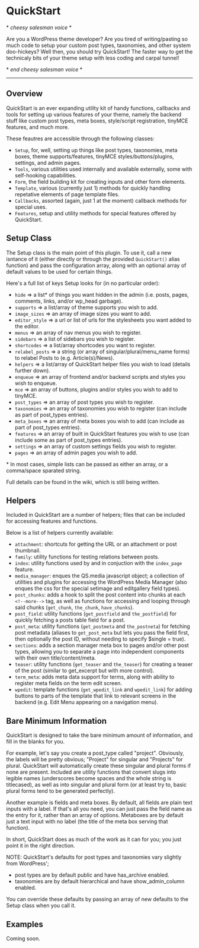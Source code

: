 QuickStart
==========

\* *cheesy salesman voice* \*

Are you a WordPress theme developer? Are you tired of writing/pasting so much code to setup your custom post types, taxonomies, and other system doo-hickeys? Well then, you should try QuickStart! The faster way to get the technicaly bits of your theme setup with less coding and carpal tunnel!

\* *end cheesy salesman voice* \*

- - -

## Overview

QuickStart is an ever expanding utility kit of handy functions, callbacks and tools for setting up various features of your theme, namely the backend stuff like custom post types, meta boxes, style/script registration, tinyMCE features, and much more.

These feautres are accessible through the following classes:
- `Setup`, for, well, setting up things like post types, taxonomies, meta boxes, theme supports/features, tinyMCE styles/buttons/plugins, settings, and admin pages.
- `Tools`, various utilities used internally and available externally, some with self-hooking capabilities.
- `Form`, the field building kit for creating inputs and other form elements.
- `Template`, various (currently just 1) methods for quickly handling repetative elements of page template files.
- `Callbacks`, assorted (again, just 1 at the moment) callback methods for special uses.
- `Features`, setup and utility methods for special features offered by QuickStart.

## Setup Class

The Setup class is the main point of this plugin. To use it, call a new isntance of it (either directly or through the provided `QuickStart()` alias function) and pass the configuration array, along with an optional array of default values to be used for certain things.

Here's a full list of keys Setup looks for (in no particular order):
- `hide` => a list* of things you want hidden in the admin (i.e. posts, pages, comments, links, and/or wp_head garbage).
- `supports` => a list/array of theme supports you wish to add.
- `image_sizes` => an array of image sizes you want to add.
- `editor_style` => a url or list of urls for the stylesheets you want added to the editor.
- `menus` => an array of nav menus you wish to register.
- `sidebars` => a list of sidebars you wish to register.
- `shortcodes` => a list/array shortcodes you want to register.
- `relabel_posts` => a string (or array of singular/plural/menu_name forms) to relabel Posts to (e.g. Article(s)/News).
- `helpers` => a list/array of QuickStart helper files you wish to load (details further down).
- `enqueue` => an array of frontend and/or backend scripts and styles you wish to enqueue.
- `mce` => an array of buttons, plugins and/or styles you wish to add to tinyMCE.
- `post_types` => an array of post types you wish to register.
- `taxonomies` => an array of taxonomies you wish to register (can include as part of post_types entries).
- `meta_boxes` => an array of meta boxes you wish to add (can include as part of post_types entries).
- `features` => an array of built in QuickStart features you wish to use (can include some as part of post_types entries).
- `settings` => an array of custom settings fields you wish to register.
- `pages` => an array of admin pages you wish to add.

\* In most cases, simple lists can be passed as either an array, or a comma/space sparated string.

Full details can be found in the wiki, which is still being written.

## Helpers

Included in QuickStart are a number of helpers; files that can be included for accessing features and functions.

Below is a list of helpers currently available:
- `attachment`: shortcuts for getting the URL or an attachment or post thumbnail.
- `family`: utility functions for testing relations between posts.
- `index`: utility functions used by and in conjuction with the `index_page` feature.
- `media_manager`: enques the QS.media javascript object; a collection of utilities and plugins for accessing the WordPress Media Manager (also enques the css for the special setimage and editgallery field types).
- `post_chunks`: adds a hook to split the post content into chunks at each `<!--more-->` tag, as well as functions for accessing and looping through said chunks (`get_chunk`, `the_chunk`, `have_chunks`).
- `post_field`: utility functions (`get_postfield` and `the_postfield`) for quickly fetching a posts table field for a post.
- `post_meta`: utility functions (`get_postmeta` and `the_postneta`) for fetching post metadata (aliases to `get_post_meta` but lets you pass the field first, then optionally the post ID, without needing to specify $single = true).
- `sections`: adds a section manager meta box to pages and/or other post types, allowing you to separate a page into independent components with their own title/content/meta.
- `teaser`: utility functions (`get_teaser` and `the_teaser`) for creating a teaser of the post (similar to get_excerpt but with more control).
- `term_meta`: adds meta data support for terms, along with ability to register meta fields on the term edit screen.
- `wpedit`: template functions (`get_wpedit_link` and `wpedit_link`) for adding buttons to parts of the template that link to relevant screens in the backend (e.g. Edit Menu appearing on a navigation menu).

## Bare Minimum Information

QuickStart is designed to take the bare minimum amount of information, and fill in the blanks for you.

For example, let's say you create a post_type called "project". Obviously, the labels will be pretty obvious; "Project" for singular and "Projects" for plural. QuickStart will automatically create these singular and plural forms if none are present. Included are utility functions that convert slugs into legible names (underscores become spaces and the whole string is titlecased), as well as into singular and plural form (or at least try to, basic plural forms tend to be generated perfectly).

Another example is fields and meta boxes. By default, all fields are plain text inputs with a label. If that's all you need, you can just pass the field name as the entry for it, rather than an array of options. Metaboxes are by default just a text input with no label (the title of the meta box serving that function).

In short, QuickStart does as much of the work as it can for you; you just point it in the right direction.

NOTE: QuickStart's defaults for post types and taxonomies vary slightly from WordPress';
- post types are by default public and have has_archive enabled.
- taxonomies are by default hierarchical and have show_admin_column enabled.

You can override these defaults by passing an array of new defaults to the Setup class when you call it.

## Examples

Coming soon.
